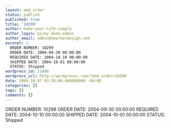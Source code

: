```yaml
---
layout: emd_order
status: publish
published: true
title: '10299'
author: make-your-life-simple
author_login: picky-demo-admin
author_email: admin@emarketdesign.com
excerpt: |-
  ORDER NUMBER: 10299
  ORDER DATE: 2004-09-30 00:00:00
  REQUIRED DATE: 2004-10-10 00:00:00
  SHIPPED DATE: 2004-10-01 00:00:00
  STATUS: Shipped
wordpress_id: 11496
wordpress_url: http://wordpressc.com/?emd_order=10299
date: 2004-10-07 03:39:00.000000000 -04:00
categories: []
tags: []
comments: []
---
```

ORDER NUMBER: 10299
ORDER DATE: 2004-09-30 00:00:00
REQUIRED DATE: 2004-10-10 00:00:00
SHIPPED DATE: 2004-10-01 00:00:00
STATUS: Shipped
